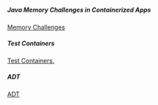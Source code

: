

##### Java Memory Challenges in Containerized Apps
<a href="https://github.com/ashishkpathak/ashishkpathak.github.io/blob/master/blogs/container-memory.MD">Memory Challenges</a>


##### Test Containers
<a href="https://github.com/ashishkpathak/ashishkpathak.github.io/blob/master/blogs/test-containers-2.MD">Test Containers.</a>

##### ADT
<a href="https://github.com/ashishkpathak/adt">ADT</a>

